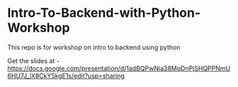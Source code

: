 # Intro-To-Backend-with-Python-Workshop
This repo is for workshop on intro to backend using python

Get the slides at - https://docs.google.com/presentation/d/1adBQPwNia38MqDnPjSHQPPNmU6HU7J_lX8CkY5kgE1s/edit?usp=sharing
